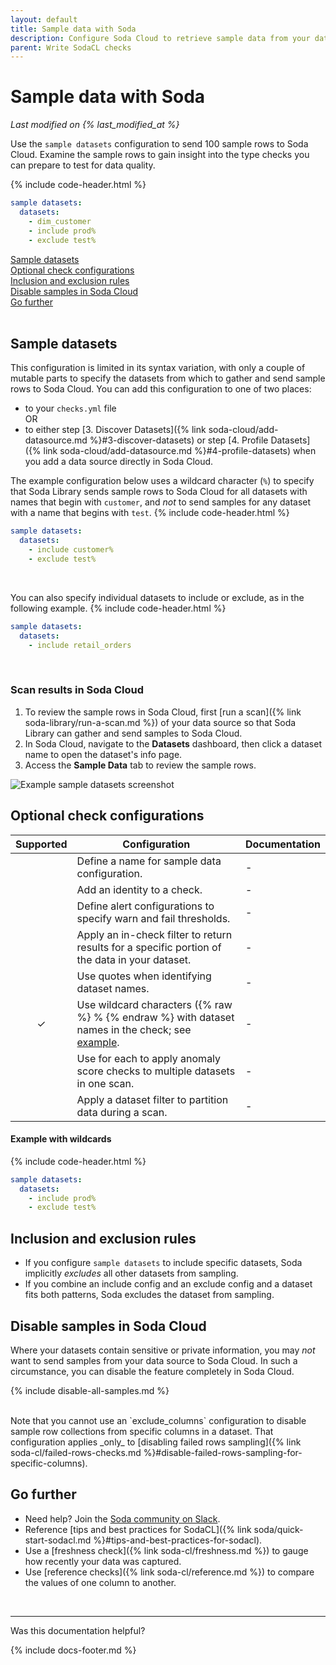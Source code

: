 ```yaml
---
layout: default
title: Sample data with Soda
description: Configure Soda Cloud to retrieve sample data from your datasets so you can leverage the information to write SodaCL checks for data quality.
parent: Write SodaCL checks
---
```


# Sample data with Soda 
<!--Linked to UI, access Shlink-->
*Last modified on {% last_modified_at %}*

Use the `sample datasets` configuration to send 100 sample rows to Soda Cloud. Examine the sample rows to gain insight into the type checks you can prepare to test for data quality.

{% include code-header.html %}
```yaml
sample datasets:
  datasets:
    - dim_customer
    - include prod%
    - exclude test%
```

[Sample datasets](#sample-datasets)<br />
[Optional check configurations](#optional-check-configurations) <br />
[Inclusion and exclusion rules](#inclusion-and-exclusion-rules)<br />
[Disable samples in Soda Cloud](#disable-samples-in-soda-cloud)<br />
[Go further](#go-further) <br />
<br />


## Sample datasets

This configuration is limited in its syntax variation, with only a couple of mutable parts to specify the datasets from which to gather and send sample rows to Soda Cloud. You can add this configuration to one of two places:
* to your `checks.yml` file <br />
OR<br />
*  to either step [3. Discover Datasets]({% link soda-cloud/add-datasource.md %}#3-discover-datasets) or step [4. Profile Datasets]({% link soda-cloud/add-datasource.md %}#4-profile-datasets) when you add a data source directly in Soda Cloud. 

The example configuration below uses a wildcard character (`%`) to specify that Soda Library sends sample rows to Soda Cloud for all datasets with names that begin with `customer`, and *not* to send samples for any dataset with a name that begins with `test`.
{% include code-header.html %}
```yaml
sample datasets:
  datasets:
    - include customer%
    - exclude test%
```

<br />

You can also specify individual datasets to include or exclude, as in the following example.
{% include code-header.html %}
```yaml
sample datasets:
  datasets:
    - include retail_orders
```

<br />

### Scan results in Soda Cloud

1. To review the sample rows in Soda Cloud, first [run a scan]({% link soda-library/run-a-scan.md %}) of your data source so that Soda Library can gather and send samples to Soda Cloud.
2. In Soda Cloud, navigate to the **Datasets** dashboard, then click a dataset name to open the dataset's info page. 
3. Access the **Sample Data** tab to review the sample rows.

![Example sample datasets screenshot](../assets/images/soda-sample-datasets.png)

## Optional check configurations

| Supported | Configuration | Documentation |
| :-: | ------------|---------------|
|   | Define a name for sample data configuration. |  - |
|   | Add an identity to a check. |  -  |
|   | Define alert configurations to specify warn and fail thresholds. | - |
|   | Apply an in-check filter to return results for a specific portion of the data in your dataset.| - | 
|   | Use quotes when identifying dataset names. | - |
| ✓ | Use wildcard characters ({% raw %} % {% endraw %} with dataset names in the check; see [example](#example-with-wildcards). | - |
|   | Use for each to apply anomaly score checks to multiple datasets in one scan. | - |
|   | Apply a dataset filter to partition data during a scan. |  -  |

#### Example with wildcards 
{% include code-header.html %}
```yaml
sample datasets:
  datasets:
    - include prod%
    - exclude test%
```

## Inclusion and exclusion rules

* If you configure `sample datasets` to include specific datasets, Soda implicitly *excludes* all other datasets from sampling. 
* If you combine an include config and an exclude config and a dataset fits both patterns, Soda excludes the dataset from sampling.

## Disable samples in Soda Cloud

Where your datasets contain sensitive or private information, you may *not* want to send samples from your data source to Soda Cloud. In such a circumstance, you can disable the feature completely in Soda Cloud.

{% include disable-all-samples.md %}

<br />
Note that you cannot use an `exclude_columns` configuration to disable sample row collections from specific columns in a dataset. That configuration applies _only_ to [disabling failed rows sampling]({% link soda-cl/failed-rows-checks.md %}#disable-failed-rows-sampling-for-specific-columns).

## Go further
* Need help? Join the <a href="https://community.soda.io/slack" target="_blank"> Soda community on Slack</a>.
* Reference [tips and best practices for SodaCL]({% link soda/quick-start-sodacl.md %}#tips-and-best-practices-for-sodacl).
* Use a [freshness check]({% link soda-cl/freshness.md %}) to gauge how recently your data was captured.
* Use [reference checks]({% link soda-cl/reference.md %}) to compare the values of one column to another.

<br />

---

Was this documentation helpful?

<!-- LikeBtn.com BEGIN -->
<span class="likebtn-wrapper" data-theme="tick" data-i18n_like="Yes" data-ef_voting="grow" data-show_dislike_label="true" data-counter_zero_show="true" data-i18n_dislike="No"></span>
<script>(function(d,e,s){if(d.getElementById("likebtn_wjs"))return;a=d.createElement(e);m=d.getElementsByTagName(e)[0];a.async=1;a.id="likebtn_wjs";a.src=s;m.parentNode.insertBefore(a, m)})(document,"script","//w.likebtn.com/js/w/widget.js");</script>
<!-- LikeBtn.com END -->

{% include docs-footer.md %}